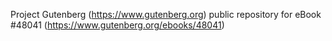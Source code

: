 Project Gutenberg (https://www.gutenberg.org) public repository for eBook #48041 (https://www.gutenberg.org/ebooks/48041)

